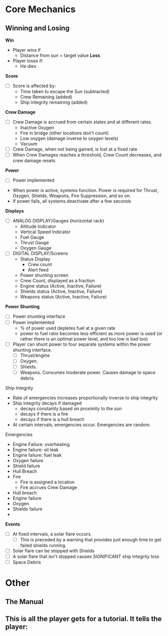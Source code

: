 # Core Mechanics
## Winning and Losing
**Win**
- Player wins if
	- Distance from sun = target value
**Loss**
- Player loses if:
	- He dies

**Score**
- [ ] Score is affected by:
	- Time taken to escape the Sun (subtracted)
	- Crew Remaining (added)
	- Ship integrity remaining (added)

**Crew Damage**
- [ ] Crew Damage is accrued from certain states and at different rates.
	- Inactive Oxygen
	- Fire in bridge (other locations don't count)
	- Low oxygen (damage inverse to oxygen levels)
	- Vacuum
- [ ] Crew Damage, when not being gained, is lost at a fixed rate
- [ ] When Crew Damages reaches a threshold, Crew Count decreases, and crew damage resets

**Power**
- [ ] Power implemented
- When power is active, systems function. Power is required for Thrust, Oxygen, Shields, Weapons, Fire Suppression, and so on.
- If power fails, all systems deactivate after a few seconds

**Displays**
- [ ] ANALOG DISPLAY/Gauges (horizontal rack)
	- Altitude Indicator
	- Vertical Speed Indicator
	- Fuel Gauge
	- Thrust Gauge
	- Oxygen Gauge
- [ ] DIGITAL DISPLAY/Screens
	- Status Display
		- Crew count
		- Alert feed
	- Power shunting screen
	- Crew Count, displayed as a fraction
	- Engine status (Active, Inactive, Failure)
	- Shields status (Active, Inactive, Failure)
	- Weapons status (Active, Inactive, Failure)

**Power Shunting**
- [ ] Power shunting interface
- [ ] Power implemented
	- % of power used depletes fuel at a given rate
	- power to fuel ratio becomes less efficient as more power is used (or rather there is an optimal power level, and too low is bad too)
- [ ] Player can shunt power to four separate systems within the power shunting interface. 
	- [ ] Thrust/engine
	- [ ] Oxygen.
	- [ ] Shields.
	- [ ] Weapons. Consumes moderate power. Causes damage to space debris.

Ship Integrity
- Rate of emergencies increases proportionally inverse to ship integrity
- Ship integrity decays if damaged
	- decays constantly based on proximity to the sun
	- decays if there is a fire
	- decays if there is a hull breach
- At certain intervals, emergencies occur. Emergencies are random.

Emergencies
- Engine Failure: overheating
- Engine failure: oil leak
- Engine failure: fuel leak
- Oxygen failure
- Shield failure
- Hull Breach
- Fire
	- Fire is assigned a location
	- Fire accrues Crew Damage
- Hull breach
- Engine failure
- Oxygen
- Shields failure
- 

**Events**
- [ ] At fixed intervals, a solar flare occurs.
	- [ ] This is preceded by a warning that provides just enough time to get failed shields running.
- [ ] Solar flare can be stopped with Shields
- [ ] A solar flare that isn't stopped causes SIGNIFICANT ship integrity loss
- [ ] Space Debris

# Other
## The Manual
This is all the player gets for a tutorial. It tells the player:
- 